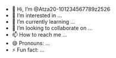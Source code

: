 - 👋 Hi, I’m @Atza20-101234567789z2526
- 👀 I’m interested in ...
- 🌱 I’m currently learning ...
- 💞️ I’m looking to collaborate on ...
- 📫 How to reach me ...
- 😄 Pronouns: ...
- ⚡ Fun fact: ...

<!---
from random import randint
import string
import uuid
import os
import time 
from time import sleep
from colorama import Fore
import sys
print("")
print(Fore.RED+" "+" Loading....")
sleep(2.0)
print("\n")
print(Fore.GREEN+"""
    upgrade Code ... 
  """)
sleep(2.0)
print("\n"*49)
print("""
  Load . . .
  """)
Dmo = """

My strongest filtering code
"""
for i in Dmo:
  sleep(0.02)
  print(i,end='',flush=True)
print()
sleep(2.1)
def random_string_generator(str_size, allowed_chars):
  return ''.join(random.choice(allowed_chars) for x in range(str_size))
chars = string.ascii_letters + string.punctuation
size = 28
print(Fore.GREEN+"    "+"["+"-_"*50+"]")
print(Fore.RED+'   Cod FIltering Chanel >> ',random_string_generator(size, chars))
print(Fore.GREEN+"    "+"["+"_"*50+"]")
input()
from random import randint
import string
import uuid
import os
import time 
from time import sleep
from colorama import Fore
import sys
print("")
print(Fore.RED+" "+" Loading....")
sleep(2.0)
print("\n")
print(Fore.GREEN+"""
    upgrade Code ... 
  """)
sleep(2.0)
print("\n"*49)
print("""
  Load . . .
  """)
Dmo = """

My strongest filtering code
"""
for i in Dmo:
  sleep(0.02)
  print(i,end='',flush=True)
print()
sleep(2.1)
def random_string_generator(str_size, allowed_chars):
  return ''.join(random.choice(allowed_chars) for x in range(str_size))
chars = string.ascii_letters + string.punctuation
size = 28
print(Fore.GREEN+"    "+"["+"-_"*50+"]")
print(Fore.RED+'   Cod FIltering Chanel >> ',random_string_generator(size, chars))
print(Fore.GREEN+"    "+"["+"_"*50+"]")
input()
from random import randint
import string
import uuid
import os
import time 
from time import sleep
from colorama import Fore
import sys
print("")
print(Fore.RED+" "+" Loading....")
sleep(2.0)
print("\n")
print(Fore.GREEN+"""
    upgrade Code ... 
  """)
sleep(2.0)
print("\n"*49)
print("""
  Load . . .
  """)
Dmo = """

My strongest filtering code
"""
for i in Dmo:
  sleep(0.02)
  print(i,end='',flush=True)
print()
sleep(2.1)
def random_string_generator(str_size, allowed_chars):
  return ''.join(random.choice(allowed_chars) for x in range(str_size))
chars = string.ascii_letters + string.punctuation
size = 28
print(Fore.GREEN+"    "+"["+"-_"*50+"]")
print(Fore.RED+'   Cod FIltering Chanel >> ',random_string_generator(size, chars))
print(Fore.GREEN+"    "+"["+"_"*50+"]")
input()
from random import randint
import string
import uuid
import os
import time 
from time import sleep
from colorama import Fore
import sys
print("")
print(Fore.RED+" "+" Loading....")
sleep(2.0)
print("\n")
print(Fore.GREEN+"""
    upgrade Code ... 
  """)
sleep(2.0)
print("\n"*49)
print("""
  Load . . .
  """)
Dmo = """

My strongest filtering code
"""
for i in Dmo:
  sleep(0.02)
  print(i,end='',flush=True)
print()
sleep(2.1)
def random_string_generator(str_size, allowed_chars):
  return ''.join(random.choice(allowed_chars) for x in range(str_size))
chars = string.ascii_letters + string.punctuation
size = 28
print(Fore.GREEN+"    "+"["+"-_"*50+"]")
print(Fore.RED+'   Cod FIltering Chanel >> ',random_string_generator(size, chars))
print(Fore.GREEN+"    "+"["+"_"*50+"]")
input()
Armita20-101234567789z2526/Armita20-101234567789z2526 is a ✨ special ✨ repository because its `README.md` (this file) appears on your GitHub profile.
You can click the Preview link to take a look at your changes.
--->
